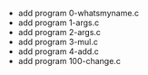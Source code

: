 - add program 0-whatsmyname.c
- add program 1-args.c
- add program 2-args.c
- add program 3-mul.c
- add program 4-add.c
- add program 100-change.c

